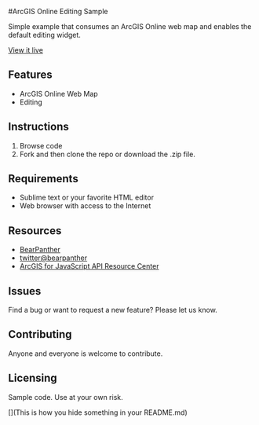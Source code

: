 #ArcGIS Online Editing Sample

Simple example that consumes an ArcGIS Online web map and enables the default editing widget. 



[View it live](http://bearpanther.com/arcgis_online_editingwidget/)



## Features
* ArcGIS Online Web Map
* Editing

## Instructions

1. Browse code
2. Fork and then clone the repo or download the .zip file.   


## Requirements

* Sublime text or your favorite HTML editor
* Web browser with access to the Internet

## Resources

* [BearPanther](http://www.bearpanther.com)
* [twitter@bearpanther](http://twitter.com/BearPanther)
* [ArcGIS for JavaScript API Resource Center](http://help.arcgis.com/en/webapi/javascript/arcgis/index.html)

## Issues

Find a bug or want to request a new feature?  Please let us know.

## Contributing

Anyone and everyone is welcome to contribute. 

## Licensing
Sample code. Use at your own risk. 

[](This is how you hide something in your README.md)